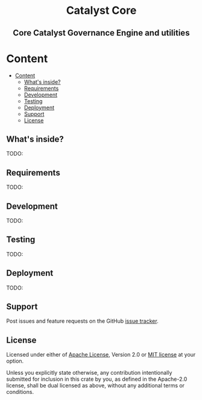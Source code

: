 <h1 align="center">Catalyst Core</h1>

<p align="center">
    <h2 align="center">Core Catalyst Governance Engine and utilities</h2>
</p>

# Content

- [Content](#content)
  - [What's inside?](#whats-inside)
  - [Requirements](#requirements)
  - [Development](#development)
  - [Testing](#testing)
  - [Deployment](#deployment)
  - [Support](#support)
  - [License](#license)

## What's inside?

TODO:

## Requirements

TODO:

## Development

TODO:

## Testing

TODO:

## Deployment

TODO:

## Support

Post issues and feature requests on the GitHub [issue tracker](https://github.com/input-output-hk/catalyst-core/issues).

## License

Licensed under either of [Apache License](LICENSE-APACHE), Version
2.0 or [MIT license](LICENSE-MIT) at your option.

Unless you explicitly state otherwise, any contribution intentionally submitted
for inclusion in this crate by you, as defined in the Apache-2.0 license, shall
be dual licensed as above, without any additional terms or conditions.